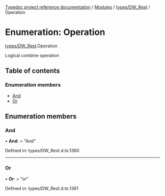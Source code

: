 [Typedoc project reference documentation](../README.md) / [Modules](../modules.md) / [types/DW_Rest](../modules/types_dw_rest.md) / Operation

# Enumeration: Operation

[types/DW_Rest](../modules/types_dw_rest.md).Operation

Logical combine operation

## Table of contents

### Enumeration members

- [And](types_dw_rest.operation.md#and)
- [Or](types_dw_rest.operation.md#or)

## Enumeration members

### And

• **And**: = "And"

Defined in: types/DW_Rest.d.ts:1360

___

### Or

• **Or**: = "or"

Defined in: types/DW_Rest.d.ts:1361
